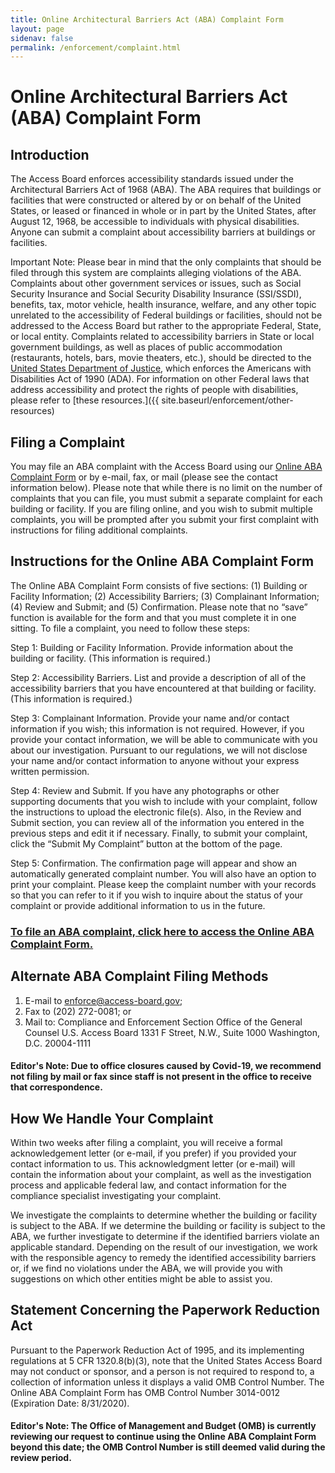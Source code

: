 ```yaml
---
title: Online Architectural Barriers Act (ABA) Complaint Form
layout: page
sidenav: false
permalink: /enforcement/complaint.html
---
```

# Online Architectural Barriers Act (ABA) Complaint Form

## Introduction

The Access Board enforces accessibility standards issued under the Architectural Barriers Act of 1968 (ABA). The ABA requires that buildings or facilities that were constructed or altered by or on behalf of the United States, or leased or financed in whole or in part by the United States, after August 12, 1968, be accessible to individuals with physical disabilities. Anyone can submit a complaint about accessibility barriers at buildings or facilities.

Important Note: Please bear in mind that the only complaints that should be filed through this system are complaints alleging violations of the ABA.  Complaints about other government services or issues, such as Social Security Insurance and Social Security Disability Insurance (SSI/SSDI), benefits, tax, motor vehicle, health insurance, welfare, and any other topic unrelated to the accessibility of Federal buildings or facilities, should not be addressed to the Access Board but rather to the appropriate Federal, State, or local entity.  Complaints related to accessibility barriers in State or local government buildings, as well as places of public accommodation (restaurants, hotels, bars, movie theaters, etc.), should be directed to the [United States Department of Justice](https://www.ada.gov/filing_complaint.htm), which enforces the Americans with Disabilities Act of 1990 (ADA).   For information on other Federal laws that address accessibility and protect the rights of people with disabilities, please refer to [these resources.]({{ site.baseurl/enforcement/other-resources)

## Filing a Complaint

You may file an ABA complaint with the Access Board using our [Online ABA Complaint Form](https://cts.access-board.gov/formsiq/form.do?form_name=ABA%20Complaint%20Form%20-%20Facility%20Information) or by e-mail, fax, or mail (please see the contact information below).  Please note that while there is no limit on the number of complaints that you can file, you must submit a separate complaint for each building or facility. If you are filing online, and you wish to submit multiple complaints, you will be prompted after you submit your first complaint with instructions for filing additional complaints.

## Instructions for the Online ABA Complaint Form

The Online ABA Complaint Form consists of five sections: (1) Building or Facility Information; (2) Accessibility Barriers; (3) Complainant Information; (4) Review and Submit; and (5) Confirmation. Please note that no “save” function is available for the form and that you must complete it in one sitting. To file a complaint, you need to follow these steps:

Step 1: Building or Facility Information. Provide information about the building or facility. (This information is required.)

Step 2: Accessibility Barriers. List and provide a description of all of the accessibility barriers that you have encountered at that building or facility. (This information is required.)

Step 3: Complainant Information. Provide your name and/or contact information if you wish; this information is not required.  However, if you provide your contact information, we will be able to communicate with you about our investigation. Pursuant to our regulations, we will not disclose your name and/or contact information to anyone without your express written permission.

Step 4: Review and Submit. If you have any photographs or other supporting documents that you wish to include with your complaint, follow the instructions to upload the electronic file(s). Also, in the Review and Submit section, you can review all of the information you entered in the previous steps and edit it if necessary.  Finally, to submit your complaint, click the “Submit My Complaint” button at the bottom of the page.

Step 5: Confirmation. The confirmation page will appear and show an automatically generated complaint number. You will also have an option to print your complaint. Please keep the complaint number with your records so that you can refer to it if you wish to inquire about the status of your complaint or provide additional information to us in the future.

### [To file an ABA complaint, click here to access the Online ABA Complaint Form.](https://cts.access-board.gov/formsiq/form.do?form_name=ABA%20Complaint%20Form%20-%20Facility%20Information)

## Alternate ABA Complaint Filing Methods

1. E-mail to <enforce@access-board.gov>;
2. Fax to (202) 272-0081; or
3. Mail to: 
       Compliance and Enforcement Section
       Office of the General Counsel
       U.S. Access Board
       1331 F Street, N.W., Suite 1000
       Washington, D.C.  20004-1111
            
#### **Editor's Note:** Due to office closures caused by Covid-19, we recommend not filing by mail or fax since staff is not present in the office to receive that correspondence.

## How We Handle Your Complaint

Within two weeks after filing a complaint, you will receive a formal acknowledgement letter (or e-mail, if you prefer) if you provided your contact information to us. This acknowledgment letter (or e-mail) will contain the information about your complaint, as well as the investigation process and applicable federal law, and contact information for the compliance specialist investigating your complaint.

We investigate the complaints to determine whether the building or facility is subject to the ABA. If we determine the building or facility is subject to the ABA, we further investigate to determine if the identified barriers violate an applicable standard. Depending on the result of our investigation, we work with the responsible agency to remedy the identified accessibility barriers or, if we find no violations under the ABA, we will provide you with suggestions on which other entities might be able to assist you.

##  Statement Concerning the Paperwork Reduction Act

Pursuant to the Paperwork Reduction Act of 1995, and its implementing regulations at 5 CFR 1320.8(b)(3), note that the United States Access Board may not conduct or sponsor, and a person is not required to respond to, a collection of information unless it displays a valid OMB Control Number. The Online ABA Complaint Form has OMB Control Number 3014-0012 (Expiration Date: 8/31/2020). 

#### **Editor's Note:** The Office of Management and Budget (OMB) is currently reviewing our request to continue using the Online ABA Complaint Form beyond this date; the OMB Control Number is still deemed valid during the review period.
